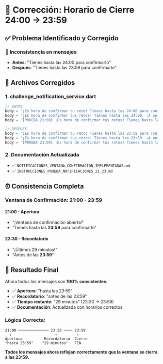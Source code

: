 # 🔧 Corrección: Horario de Cierre 24:00 → 23:59

## ✅ Problema Identificado y Corregido

### 🚫 **Inconsistencia en mensajes**
- **Antes**: "Tienes hasta las 24:00 para confirmarlo"
- **Después**: "Tienes hasta las 23:59 para confirmarlo"

## 📝 Archivos Corregidos

### **1. challenge_notification_service.dart**
```dart
// ANTES
body = '¡Es hora de confirmar tu reto! Tienes hasta las 24:00 para confirmarlo. 💪';
body = '¡Es hora de confirmar tus retos! Tienes hasta las 24:00. ¡A por todas! 🚀';
body = '[PRUEBA 21:00] ¡Es hora de confirmar tus retos! Tienes hasta las 24:00. ¡A por todas! 🚀';

// DESPUÉS
body = '¡Es hora de confirmar tu reto! Tienes hasta las 23:59 para confirmarlo. 💪';
body = '¡Es hora de confirmar tus retos! Tienes hasta las 23:59. ¡A por todas! 🚀';
body = '[PRUEBA 21:00] ¡Es hora de confirmar tus retos! Tienes hasta las 23:59. ¡A por todas! 🚀';
```

### **2. Documentación Actualizada**
- ✅ `NOTIFICACIONES_VENTANA_CONFIRMACION_IMPLEMENTADAS.md`
- ✅ `INSTRUCCIONES_PRUEBA_NOTIFICACIONES_21_23.md`

## ⏰ Consistencia Completa

### **Ventana de Confirmación: 21:00 - 23:59**

#### **21:00 - Apertura**
- "¡Ventana de confirmación abierta!"
- "Tienes hasta las **23:59** para confirmarlo"

#### **23:30 - Recordatorio**
- "¡Últimos 29 minutos!"
- "Antes de las **23:59**"

## 🎯 Resultado Final

Ahora todos los mensajes son **100% consistentes**:

- ✅ **Apertura**: "hasta las 23:59"
- ✅ **Recordatorio**: "antes de las 23:59"  
- ✅ **Tiempo restante**: "29 minutos" (23:30 → 23:59)
- ✅ **Documentación**: Actualizada con horarios correctos

### **Lógica Correcta:**
```
21:00 ────────────── 23:30 ──── 23:59
  ↑                    ↑         ↑
Apertura          Recordatorio  Cierre
"hasta 23:59"    "29 minutos"   FIN
```

**Todos los mensajes ahora reflejan correctamente que la ventana se cierra a las 23:59.**

